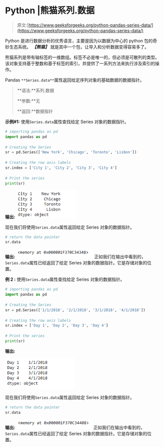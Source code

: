 # Python |熊猫系列.数据

> 原文:[https://www.geeksforgeeks.org/python-pandas-series-data/](https://www.geeksforgeeks.org/python-pandas-series-data/)

Python 是进行数据分析的优秀语言，主要是因为以数据为中心的 python 包的奇妙生态系统。 ***【熊猫】*** 就是其中一个包，让导入和分析数据变得容易多了。

熊猫系列是带有轴标签的一维数组。标签不必是唯一的，但必须是可散列的类型。该对象支持基于整数和基于标签的索引，并提供了一系列方法来执行涉及索引的操作。

Pandas `**Series.data**`属性返回给定序列对象的基础数据的数据指针。

> **语法:**系列.数据
> 
> **参数:**无
> 
> **返回:**数据指针

**示例#1:** 使用`Series.data`属性查找给定 Series 对象的数据指针。

```py
# importing pandas as pd
import pandas as pd

# Creating the Series
sr = pd.Series(['New York', 'Chicago', 'Toronto', 'Lisbon'])

# Creating the row axis labels
sr.index = ['City 1', 'City 2', 'City 3', 'City 4'] 

# Print the series
print(sr)
```

**输出:**
![](img/4b2772771d6fb5d72c2864e9efa9f66a.png)

现在我们将使用`Series.data`属性返回给定 Series 对象的数据指针。

```py
# return the data pointer
sr.data
```

**输出:**
![](img/abb63f1fc5b4f397017e432d03e76755.png)
正如我们在输出中看到的，`Series.data`属性已经返回了给定 Series 对象的数据指针。它是存储对象的位置。

**例 2 :** 使用`Series.data`属性查找给定 Series 对象的数据指针。

```py
# importing pandas as pd
import pandas as pd

# Creating the Series
sr = pd.Series(['1/1/2018', '2/1/2018', '3/1/2018', '4/1/2018'])

# Creating the row axis labels
sr.index = ['Day 1', 'Day 2', 'Day 3', 'Day 4']

# Print the series
print(sr)
```

**输出:**

![](img/a519278b0c944bba68cf9df8e3566a3b.png)

现在我们将使用`Series.data`属性返回给定 Series 对象的数据指针。

```py
# return the data pointer
sr.data
```

**输出:**
![](img/19f073acfb6505903c986807d5cd0876.png)
正如我们在输出中看到的，`Series.data`属性已经返回了给定 Series 对象的数据指针。它是存储对象的位置。